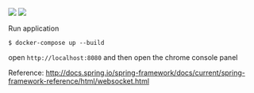 ![](https://img.shields.io/badge/jdk-1.8-green.svg)
![](https://img.shields.io/badge/docker--compose-1.9.0-blue.svg)

Run application

```
$ docker-compose up --build
```

open `http://localhost:8080` and then open the chrome console panel


Reference: http://docs.spring.io/spring-framework/docs/current/spring-framework-reference/html/websocket.html